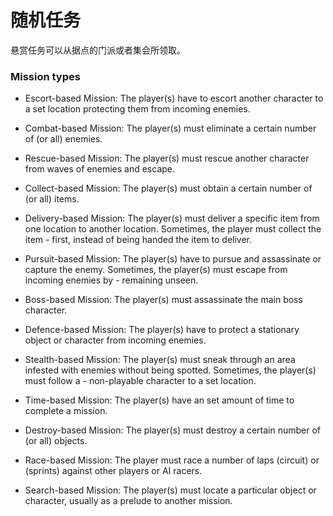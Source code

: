 # 随机任务

悬赏任务可以从据点的门派或者集会所领取。

### Mission types

- Escort-based Mission: The player(s) have to escort another character to a set location protecting them from incoming enemies.

- Combat-based Mission: The player(s) must eliminate a certain number of (or all) enemies.

- Rescue-based Mission: The player(s) must rescue another character from waves of enemies and escape.

- Collect-based Mission: The player(s) must obtain a certain number of (or all) items.

- Delivery-based Mission: The player(s) must deliver a specific item from one location to another location. Sometimes, the player must collect the item - first, instead of being handed the item to deliver.

- Pursuit-based Mission: The player(s) have to pursue and assassinate or capture the enemy. Sometimes, the player(s) must escape from incoming enemies by - remaining unseen.

- Boss-based Mission: The player(s) must assassinate the main boss character.

- Defence-based Mission: The player(s) have to protect a stationary object or character from incoming enemies.

- Stealth-based Mission: The player(s) must sneak through an area infested with enemies without being spotted. Sometimes, the player(s) must follow a - non-playable character to a set location.

- Time-based Mission: The player(s) have an set amount of time to complete a mission.

- Destroy-based Mission: The player(s) must destroy a certain number of (or all) objects.

- Race-based Mission: The player must race a number of laps (circuit) or (sprints) against other players or AI racers.

- Search-based Mission: The player(s) must locate a particular object or character, usually as a prelude to another mission.
